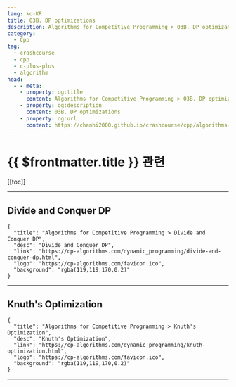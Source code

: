 ```yaml
---
lang: ko-KR
title: 03B. DP optimizations
description: Algorithms for Competitive Programming > 03B. DP optimizations
category:
  - Cpp
tag: 
  - crashcourse
  - cpp
  - c-plus-plus
  - algorithm
head:
  - - meta:
    - property: og:title
      content: Algorithms for Competitive Programming > 03B. DP optimizations
    - property: og:description
      content: 03B. DP optimizations
    - property: og:url
      content: https://chanhi2000.github.io/crashcourse/cpp/algorithms-for-competitive-programming/03-dynamic-programming/03B.html
---
```


# {{ $frontmatter.title }} 관련

[[toc]]

---

## Divide and Conquer DP

```component VPCard
{
  "title": "Algorithms for Competitive Programming > Divide and Conquer DP",
  "desc": "Divide and Conquer DP",
  "link": "https://cp-algorithms.com/dynamic_programming/divide-and-conquer-dp.html",
  "logo": "https://cp-algorithms.com/favicon.ico",
  "background": "rgba(119,119,170,0.2)"
}
```

---

## Knuth's Optimization

```component VPCard
{
  "title": "Algorithms for Competitive Programming > Knuth's Optimization",
  "desc": "Knuth's Optimization",
  "link": "https://cp-algorithms.com/dynamic_programming/knuth-optimization.html",
  "logo": "https://cp-algorithms.com/favicon.ico",
  "background": "rgba(119,119,170,0.2)"
}
```

---

<TagLinks />